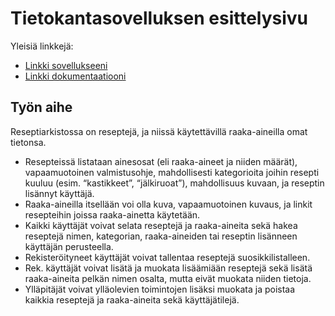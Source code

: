 # Tietokantasovelluksen esittelysivu

Yleisiä linkkejä:

* [Linkki sovellukseeni](http://juma.users.cs.helsinki.fi/tsoha/)
* [Linkki dokumentaatiooni](https://github.com/jmarkkula/Reseptiarkisto/blob/master/doc/dokumentaatio.pdf)

## Työn aihe

Reseptiarkistossa on reseptejä, ja niissä käytettävillä raaka-aineilla omat tietonsa. 
* Resepteissä listataan ainesosat (eli raaka-aineet ja niiden määrät), vapaamuotoinen valmistusohje, mahdollisesti kategorioita joihin resepti kuuluu (esim. “kastikkeet”, “jälkiruoat”), mahdollisuus kuvaan, ja reseptin lisännyt käyttäjä.
* Raaka-aineilla itsellään voi olla kuva, vapaamuotoinen kuvaus, ja linkit resepteihin joissa raaka-ainetta käytetään.
* Kaikki käyttäjät voivat selata reseptejä ja raaka-aineita sekä hakea reseptejä nimen, kategorian, raaka-aineiden tai reseptin lisänneen käyttäjän perusteella.
* Rekisteröityneet käyttäjät voivat tallentaa reseptejä suosikkilistalleen.
* Rek. käyttäjät voivat lisätä ja muokata lisäämiään reseptejä sekä lisätä raaka-aineita pelkän nimen osalta, mutta eivät muokata niiden tietoja.
* Ylläpitäjät voivat ylläolevien toimintojen lisäksi muokata ja poistaa kaikkia reseptejä ja raaka-aineita sekä käyttäjätilejä.

